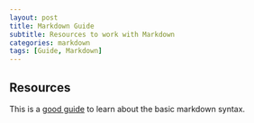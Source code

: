 ```yaml
---
layout: post
title: Markdown Guide
subtitle: Resources to work with Markdown
categories: markdown
tags: [Guide, Markdown]
---
```


## Resources

This is a [good guide](https://www.markdownguide.org/basic-syntax/) to learn about the basic markdown syntax.
